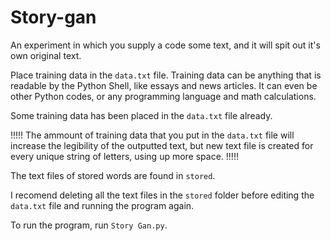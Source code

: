 # Story-gan
An experiment in which you supply a code some text, and it will spit out it's own original text.

Place training data in the `data.txt` file. Training data can be anything that is readable by the Python Shell, like essays
and news articles. It can even be other Python codes, or any programming language and math calculations.

Some training data has been placed in the `data.txt` file already.

!!!!!
The ammount of training data that you put in the `data.txt` file will increase the legibility of the outputted text,
but new text file is created for every unique string of letters, using up more space.
!!!!!

The text files of stored words are 
found in `stored`.

I recomend deleting all the text files in the `stored` folder before editing the `data.txt` file and running the
program again.

To run the program, run `Story Gan.py`.
